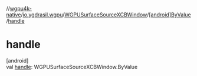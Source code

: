 //[wgpu4k-native](../../../../index.md)/[io.ygdrasil.wgpu](../../index.md)/[WGPUSurfaceSourceXCBWindow](../index.md)/[[android]ByValue](index.md)/[handle](handle.md)

# handle

[android]\
val [handle](handle.md): WGPUSurfaceSourceXCBWindow.ByValue